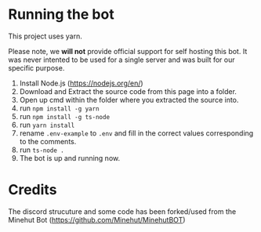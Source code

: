 # Running the bot

This project uses yarn.

Please note, we **will not** provide official support for self hosting this bot. It was never intented to be used for a single server and was built for our specific purpose.

1. Install Node.js (https://nodejs.org/en/)
2. Download and Extract the source code from this page into a folder.
3. Open up cmd within the folder where you extracted the source into.
4. run `npm install -g yarn`
5. run `npm install -g ts-node`
6. run `yarn install`
7. rename `.env-example` to `.env` and fill in the correct values corresponding to the comments.
6. run `ts-node .`
9. The bot is up and running now.

# Credits

The discord strucuture and some code has been forked/used from the Minehut Bot (https://github.com/Minehut/MinehutBOT)
